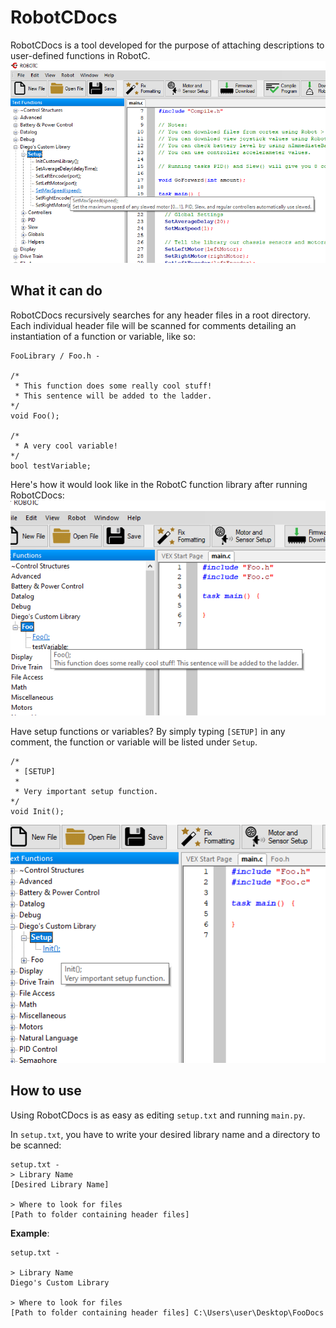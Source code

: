 # RobotCDocs
RobotCDocs is a tool developed for the purpose of attaching descriptions to user-defined functions in RobotC. 
![Preview Image](/Images/Preview_Image.png)

## What it can do
RobotCDocs recursively searches for any header files in a root directory. Each individual header file will be scanned for comments detailing an instantiation of a function or variable, like so:

```
FooLibrary / Foo.h - 

/*
 * This function does some really cool stuff!
 * This sentence will be added to the ladder.
*/
void Foo();

/*
 * A very cool variable!
*/
bool testVariable;
```

Here's how it would look like in the RobotC function library after running RobotCDocs:
![Preview Image](/Images/Foo_Image.png)

Have setup functions or variables? By simply typing ```[SETUP]``` in any comment, the function or variable will be listed under ```Setup```. 

```
/*
 * [SETUP]
 *
 * Very important setup function.
*/
void Init();
```

![Preview Image](/Images/Foo_Setup_Image.png)

## How to use

Using RobotCDocs is as easy as editing ```setup.txt``` and running ```main.py```.

In ```setup.txt```, you have to write your desired library name and a directory to be scanned:
```
setup.txt - 
> Library Name
[Desired Library Name]

> Where to look for files
[Path to folder containing header files]
```

__Example__:

```
setup.txt - 

> Library Name
Diego's Custom Library

> Where to look for files
[Path to folder containing header files] C:\Users\user\Desktop\FooDocs
```











